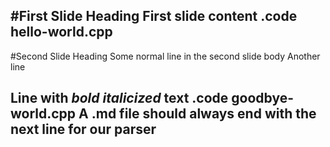 #First Slide Heading
First slide content
.code hello-world.cpp
---
#Second Slide Heading
Some normal line in the second slide body
Another line



Line with <b>*bold*</b> _italicized_ text
.code goodbye-world.cpp
A .md file should always end with the next line for our parser
---
